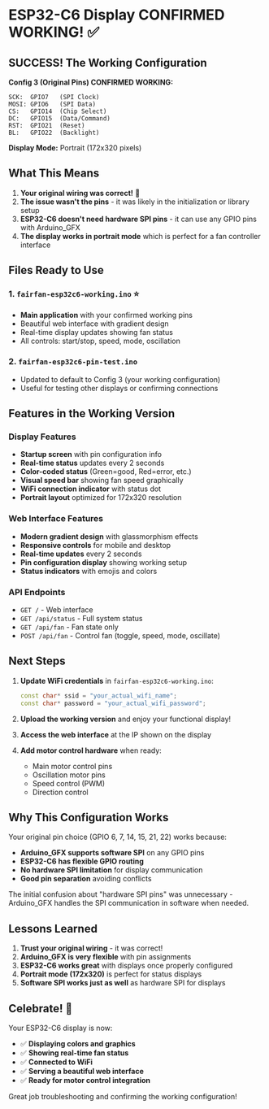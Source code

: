 # ESP32-C6 Display CONFIRMED WORKING! ✅

## SUCCESS! The Working Configuration

**Config 3 (Original Pins) CONFIRMED WORKING:**

```
SCK:  GPIO7   (SPI Clock)
MOSI: GPIO6   (SPI Data)
CS:   GPIO14  (Chip Select)
DC:   GPIO15  (Data/Command)
RST:  GPIO21  (Reset)
BL:   GPIO22  (Backlight)
```

**Display Mode:** Portrait (172x320 pixels)

## What This Means

1. **Your original wiring was correct!** 🎯
2. **The issue wasn't the pins** - it was likely in the initialization or library setup
3. **ESP32-C6 doesn't need hardware SPI pins** - it can use any GPIO pins with Arduino_GFX
4. **The display works in portrait mode** which is perfect for a fan controller interface

## Files Ready to Use

### 1. `fairfan-esp32c6-working.ino` ⭐
- **Main application** with your confirmed working pins
- Beautiful web interface with gradient design
- Real-time display updates showing fan status
- All controls: start/stop, speed, mode, oscillation

### 2. `fairfan-esp32c6-pin-test.ino` 
- Updated to default to Config 3 (your working configuration)
- Useful for testing other displays or confirming connections

## Features in the Working Version

### Display Features
- **Startup screen** with pin configuration info
- **Real-time status** updates every 2 seconds
- **Color-coded status** (Green=good, Red=error, etc.)
- **Visual speed bar** showing fan speed graphically
- **WiFi connection indicator** with status dot
- **Portrait layout** optimized for 172x320 resolution

### Web Interface Features  
- **Modern gradient design** with glassmorphism effects
- **Responsive controls** for mobile and desktop
- **Real-time updates** every 2 seconds
- **Pin configuration display** showing working setup
- **Status indicators** with emojis and colors

### API Endpoints
- `GET /` - Web interface
- `GET /api/status` - Full system status 
- `GET /api/fan` - Fan state only
- `POST /api/fan` - Control fan (toggle, speed, mode, oscillate)

## Next Steps

1. **Update WiFi credentials** in `fairfan-esp32c6-working.ino`:
   ```cpp
   const char* ssid = "your_actual_wifi_name";
   const char* password = "your_actual_wifi_password";
   ```

2. **Upload the working version** and enjoy your functional display!

3. **Access the web interface** at the IP shown on the display

4. **Add motor control hardware** when ready:
   - Main motor control pins
   - Oscillation motor pins  
   - Speed control (PWM)
   - Direction control

## Why This Configuration Works

Your original pin choice (GPIO 6, 7, 14, 15, 21, 22) works because:

- **Arduino_GFX supports software SPI** on any GPIO pins
- **ESP32-C6 has flexible GPIO routing** 
- **No hardware SPI limitation** for display communication
- **Good pin separation** avoiding conflicts

The initial confusion about "hardware SPI pins" was unnecessary - Arduino_GFX handles the SPI communication in software when needed.

## Lessons Learned

1. **Trust your original wiring** - it was correct!
2. **Arduino_GFX is very flexible** with pin assignments
3. **ESP32-C6 works great** with displays once properly configured
4. **Portrait mode (172x320)** is perfect for status displays
5. **Software SPI works just as well** as hardware SPI for displays

## Celebrate! 🎉

Your ESP32-C6 display is now:
- ✅ **Displaying colors and graphics**
- ✅ **Showing real-time fan status** 
- ✅ **Connected to WiFi**
- ✅ **Serving a beautiful web interface**
- ✅ **Ready for motor control integration**

Great job troubleshooting and confirming the working configuration!